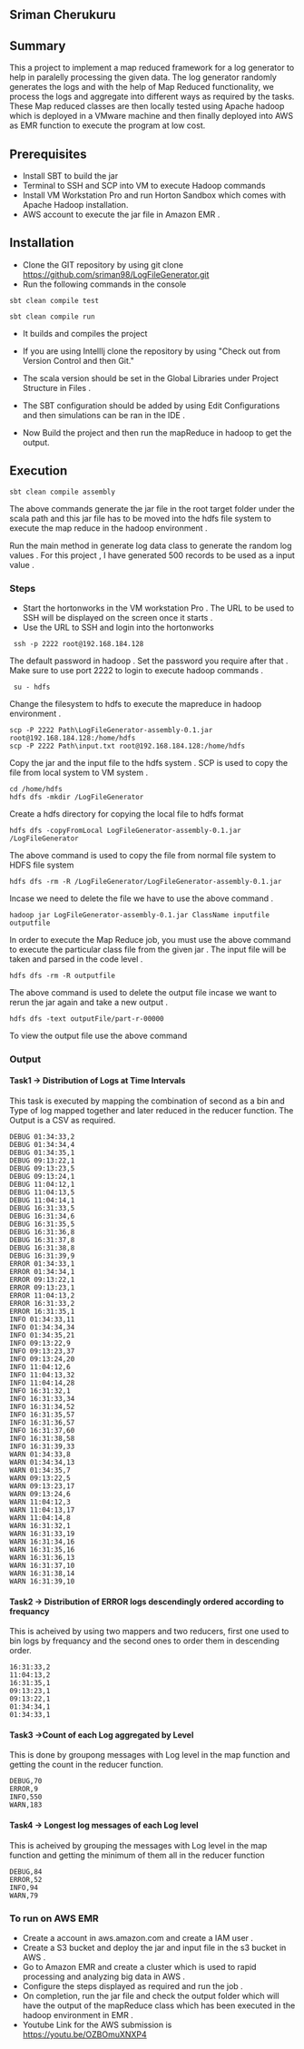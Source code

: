 ## Sriman Cherukuru

## Summary

This a project to implement a map reduced framework for a log generator to help in paralelly processing the given data.
The log generator randomly generates the logs and with the help of Map Reduced functionality, we process the logs and aggregate into different ways as required by the tasks.
These Map reduced classes are then locally tested using Apache hadoop which is deployed in a VMware machine and
then finally deployed into AWS as EMR function to execute the program at low cost.

## Prerequisites

* Install SBT to build the jar
* Terminal to SSH and SCP into VM to execute Hadoop commands
* Install VM Workstation Pro and run Horton Sandbox which comes with Apache Hadoop installation.
* AWS account to execute the jar file in Amazon EMR .

## Installation

* Clone the GIT repository by using git clone https://github.com/sriman98/LogFileGenerator.git
* Run the following commands in the console

```
sbt clean compile test
```
```
sbt clean compile run
```
* It builds and compiles the project
* If you are using IntellIj clone the repository by using "Check out from Version Control and then Git."

* The scala version should be set in the Global Libraries under Project Structure in Files .
* The SBT configuration should be added by using Edit Configurations and then simulations can be ran in the IDE .
* Now Build the project and then run the  mapReduce in hadoop to get the output.

## Execution

```
sbt clean compile assembly
```

The above commands generate the jar file in the root target folder under the scala path and this jar file has to be
moved into the hdfs file system to execute the map reduce in the hadoop environment .

Run the main method in generate log data class to generate the random log values .
For this project , I have generated 500 records to be used as a input value .

### Steps

* Start the hortonworks in the VM workstation Pro . The URL to be used to SSH will be displayed on the screen once it starts .
* Use the URL to SSH and login into the hortonworks

```
 ssh -p 2222 root@192.168.184.128
```

The default password in hadoop . Set the password you require after that . Make sure to use port 2222 to login to execute hadoop commands .

```
 su - hdfs
```

Change the filesystem to hdfs to execute the mapreduce in hadoop environment .

```
scp -P 2222 Path\LogFileGenerator-assembly-0.1.jar root@192.168.184.128:/home/hdfs
scp -P 2222 Path\input.txt root@192.168.184.128:/home/hdfs
```

Copy the jar and the input file to the hdfs system . SCP is used to copy the file from local system to VM system .

``` 
cd /home/hdfs
hdfs dfs -mkdir /LogFileGenerator
 ```

Create a hdfs directory for copying the local file to hdfs format

``` 
hdfs dfs -copyFromLocal LogFileGenerator-assembly-0.1.jar /LogFileGenerator
 ```

The above command is used to copy the file from normal file system to HDFS file system

``` 
hdfs dfs -rm -R /LogFileGenerator/LogFileGenerator-assembly-0.1.jar
``` 

Incase we need to delete the file we have to use the above command .

``` 
hadoop jar LogFileGenerator-assembly-0.1.jar ClassName inputfile outputfile
``` 

In order to execute the Map Reduce job, you must use the above command to execute the particular class file from the given jar . The input file will be taken and parsed in the code level .

``` 
hdfs dfs -rm -R outputfile
``` 

The above command is used to delete the output file incase we want to rerun the jar again and take a new output .

``` 
hdfs dfs -text outputFile/part-r-00000
``` 

To view the output file use the above command

### Output

#### Task1 -> Distribution of Logs at Time Intervals
This task is executed by mapping the combination of second as a bin and Type of log mapped together and later reduced in the reducer function. The Output is a CSV as required.
``` 
DEBUG 01:34:33,2                                                                                                                                                        
DEBUG 01:34:34,4                                                                                                                                                        
DEBUG 01:34:35,1                                                                                                                                                        
DEBUG 09:13:22,1                                                                                                                                                        
DEBUG 09:13:23,5                                                                                                                                                        
DEBUG 09:13:24,1                                                                                                                                                        
DEBUG 11:04:12,1                                                                                                                                                        
DEBUG 11:04:13,5                                                                                                                                                        
DEBUG 11:04:14,1                                                                                                                                                        
DEBUG 16:31:33,5                                                                                                                                                        
DEBUG 16:31:34,6                                                                                                                                                        
DEBUG 16:31:35,5                                                                                                                                                        
DEBUG 16:31:36,8                                                                                                                                                        
DEBUG 16:31:37,8                                                                                                                                                        
DEBUG 16:31:38,8                                                                                                                                                        
DEBUG 16:31:39,9                                                                                                                                                        
ERROR 01:34:33,1                                                                                                                                                        
ERROR 01:34:34,1                                                                                                                                                        
ERROR 09:13:22,1                                                                                                                                                        
ERROR 09:13:23,1                                                                                                                                                        
ERROR 11:04:13,2                                                                                                                                                        
ERROR 16:31:33,2                                                                                                                                                        
ERROR 16:31:35,1                                                                                                                                                        
INFO 01:34:33,11                                                                                                                                                        
INFO 01:34:34,34                                                                                                                                                        
INFO 01:34:35,21                                                                                                                                                        
INFO 09:13:22,9                                                                                                                                                         
INFO 09:13:23,37                                                                                                                                                        
INFO 09:13:24,20                                                                                                                                                        
INFO 11:04:12,6                                                                                                                                                         
INFO 11:04:13,32                                                                                                                                                        
INFO 11:04:14,28                                                                                                                                                        
INFO 16:31:32,1                                                                                                                                                         
INFO 16:31:33,34                                                                                                                                                        
INFO 16:31:34,52                                                                                                                                                        
INFO 16:31:35,57                                                                                                                                                        
INFO 16:31:36,57                                                                                                                                                        
INFO 16:31:37,60                                                                                                                                                        
INFO 16:31:38,58                                                                                                                                                        
INFO 16:31:39,33                                                                                                                                                        
WARN 01:34:33,8                                                                                                                                                         
WARN 01:34:34,13                                                                                                                                                        
WARN 01:34:35,7                                                                                                                                                         
WARN 09:13:22,5                                                                                                                                                         
WARN 09:13:23,17                                                                                                                                                        
WARN 09:13:24,6                                                                                                                                                         
WARN 11:04:12,3                                                                                                                                                         
WARN 11:04:13,17                                                                                                                                                        
WARN 11:04:14,8                                                                                                                                                         
WARN 16:31:32,1                                                                                                                                                         
WARN 16:31:33,19                                                                                                                                                        
WARN 16:31:34,16                                                                                                                                                        
WARN 16:31:35,16                                                                                                                                                        
WARN 16:31:36,13                                                                                                                                                        
WARN 16:31:37,10                                                                                                                                                        
WARN 16:31:38,14                                                                                                                                                        
WARN 16:31:39,10                                                                                                                                                        

``` 

#### Task2 -> Distribution of ERROR logs descendingly ordered according to frequancy

This is acheived by using two mappers and two reducers, first one used to bin logs by frequancy and the second ones to order them in descending order.
``` 
16:31:33,2                                                                                                                                                              
11:04:13,2                                                                                                                                                              
16:31:35,1                                                                                                                                                              
09:13:23,1                                                                                                                                                              
09:13:22,1                                                                                                                                                              
01:34:34,1                                                                                                                                                              
01:34:33,1                                                                                                                                                              

``` 

#### Task3 ->Count of each Log aggregated by Level

This is done by groupong messages with Log level in the map function and getting the count in the reducer function.
``` 
DEBUG,70                                                                                                                                                                
ERROR,9                                                                                                                                                                 
INFO,550                                                                                                                                                                
WARN,183   
``` 

#### Task4 -> Longest log messages of each Log level

This is acheived by grouping the messages with Log level in the map function and getting the minimum of them all in the reducer function
``` 
DEBUG,84                                                                                                                                                                
ERROR,52                                                                                                                                                                
INFO,94                                                                                                                                                                 
WARN,79      
``` 

### To run on AWS EMR

* Create a account in aws.amazon.com and create a IAM user .
* Create a S3 bucket and deploy the jar and input file in the s3 bucket in AWS .
* Go to Amazon EMR and create a cluster which is used to rapid processing and analyzing big data in AWS .
* Configure the steps displayed as required and run the job .
* On completion, run the jar file and check the output folder which will have the output of the mapReduce class which has been executed in the hadoop environment in EMR .
* Youtube Link for the AWS submission is https://youtu.be/OZBOmuXNXP4
